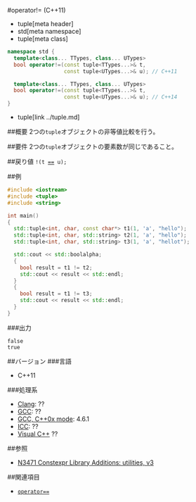 #operator!= (C++11)
* tuple[meta header]
* std[meta namespace]
* tuple[meta class]

```cpp
namespace std {
  template<class... TTypes, class... UTypes>
  bool operator!=(const tuple<TTypes...>& t,
                  const tuple<UTypes...>& u); // C++11

  template<class... TTypes, class... UTypes>
  bool operator!=(const tuple<TTypes...>& t,
                  const tuple<UTypes...>& u); // C++14
}
```
* tuple[link ../tuple.md]

##概要
2つの`tuple`オブジェクトの非等値比較を行う。


##要件
2つの`tuple`オブジェクトの要素数が同じであること。


##戻り値
`!(t `[`==`](./op_equal.md)` u);`


##例
```cpp
#include <iostream>
#include <tuple>
#include <string>

int main()
{
  std::tuple<int, char, const char*> t1(1, 'a', "hello");
  std::tuple<int, char, std::string> t2(1, 'a', "hello");
  std::tuple<int, char, std::string> t3(1, 'a', "hellot");

  std::cout << std::boolalpha;
  {
    bool result = t1 != t2;
    std::cout << result << std::endl;
  }
  {
    bool result = t1 != t3;
    std::cout << result << std::endl;
  }
}
```

###出力
```
false
true
```

##バージョン
###言語
- C++11

###処理系
- [Clang](/implementation.md#clang): ??
- [GCC](/implementation.md#gcc): ??
- [GCC, C++0x mode](/implementation.md#gcc): 4.6.1
- [ICC](/implementation.md#icc): ??
- [Visual C++](/implementation.md#visual_cpp) ??


##参照
- [N3471 Constexpr Library Additions: utilities, v3](http://www.open-std.org/jtc1/sc22/wg21/docs/papers/2012/n3471.html)


##関連項目
- [`operator==`](./op_equal.md)

